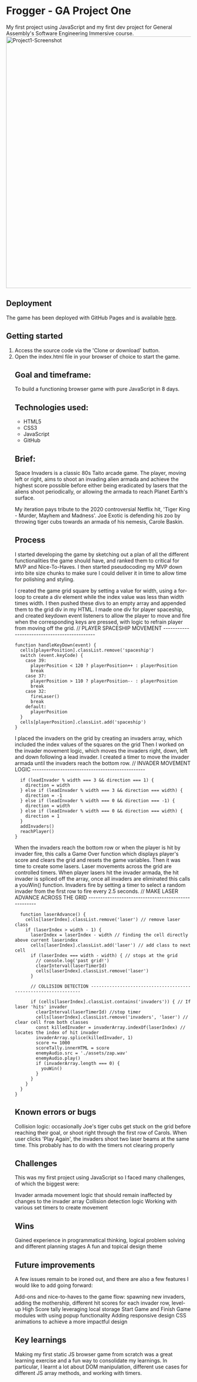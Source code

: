 <h1>Frogger - GA Project One</h1>
My first project using JavaScript and my first dev project for General Assembly's Software Engineering Immersive course.

<img width="686" alt="Project1-Screenshot" src="https://user-images.githubusercontent.com/71281526/112830089-fa592e80-9089-11eb-823d-d7b8a764e3f7.png">

<h2>Deployment</h2>
The game has been deployed with GitHub Pages and is available <a href="https://lechmere.github.io/Project-1/">here</a>.

<h2>Getting started</h2>
<ol><li>Access the source code via the 'Clone or download' button.</li>
    <li>Open the index.html file in your browser of choice to start the game.</li>

<h2>Goal and timeframe:</h2>
To build a functioning browser game with pure JavaScript in 8 days.

<h2>Technologies used:</h2>
    <ul><li>HTML5</li>
    <li>CSS3</li>
    <li>JavaScript</li>
    <li>GitHub</li></ul>

<h2>Brief:</h2>
Space Invaders is a classic 80s Taito arcade game. The player, moving left or right, aims to shoot an invading alien armada and achieve the highest score possible before either being eradicated by lasers that the aliens shoot periodically, or allowing the armada to reach Planet Earth's surface.

My iteration pays tribute to the 2020 controversial Netflix hit, 'Tiger King - Murder, Mayhem and Madness'. Joe Exotic is defending his zoo by throwing tiger cubs towards an armada of his nemesis, Carole Baskin.

<h2>Process</h2>
I started developing the game by sketching out a plan of all the different functionalities the game should have, and ranked them to critical for MVP and Nice-To-Haves. I then started pseudocoding my MVP down into bite size chunks to make sure I could deliver it in time to allow time for polishing and styling.

I created the game grid square by setting a value for width, using a for-loop to create a div element while the index value was less than width times width. I then pushed these divs to an empty array and appended them to the grid div in my HTML.
I made one div for player spaceship, and created keydown event listeners to allow the player to move and fire when the corresponding keys are pressed, with logic to refrain player from moving off the grid.
    // PLAYER SPACESHIP MOVEMENT ---------------------------------------------

    function handleKeyDown(event) {
      cells[playerPosition].classList.remove('spaceship')
      switch (event.keyCode) {
        case 39:
          playerPosition < 120 ? playerPosition++ : playerPosition
          break
        case 37:
          playerPosition > 110 ? playerPosition-- : playerPosition
          break
        case 32:
          fireLaser()
          break
        default:
          playerPosition
      }
      cells[playerPosition].classList.add('spaceship')
    }
I placed the invaders on the grid by creating an invaders array, which included the index values of the squares on the grid
Then I worked on the invader movement logic, which moves the invaders right, down, left and down following a lead invader. I created a timer to move the invader armada until the invaders reach the bottom row.
      // INVADER MOVEMENT LOGIC ------------------------------------------------

      if (leadInvader % width === 3 && direction === 1) {
        direction = width
      } else if (leadInvader % width === 3 && direction === width) {
        direction = -1
      } else if (leadInvader % width === 0 && direction === -1) {
        direction = width
      } else if (leadInvader % width === 0 && direction === width) {
        direction = 1
      }
      addInvaders()
      reachPlayer()
    }
When the invaders reach the bottom row or when the player is hit by invader fire, this calls a Game Over function which displays player's score and clears the grid and resets the game variables.
Then it was time to create some lasers. Laser movements across the grid are controlled timers. When player lasers hit the invader armada, the hit invader is spliced off the array, once all invaders are eliminated this calls a youWin() function. Invaders fire by setting a timer to select a random invader from the first row to fire every 2.5 seconds.
      // MAKE LASER ADVANCE ACROSS THE GRID ----------------------------------------------------

      function laserAdvance() {
        cells[laserIndex].classList.remove('laser') // remove laser class
        if (laserIndex > width - 1) {
          laserIndex = laserIndex - width // finding the cell directly above current laserindex
          cells[laserIndex].classList.add('laser') // add class to next cell
          if (laserIndex === width - width) { // stops at the grid
            // console.log('past grid!')
            clearInterval(laserTimerId)
            cells[laserIndex].classList.remove('laser')
          }
          
          // COLLISION DETECTION ---------------------------------------------------------------

          if (cells[laserIndex].classList.contains('invaders')) { // If laser 'hits' invader
            clearInterval(laserTimerId) //stop timer
            cells[laserIndex].classList.remove('invaders', 'laser') // clear cell from both classes
            const killedInvader = invaderArray.indexOf(laserIndex) // locates the index of hit invader
            invaderArray.splice(killedInvader, 1)
            score += 1000
            scoreTally.innerHTML = score
            enemyAudio.src = './assets/zap.wav'
            enemyAudio.play()
            if (invaderArray.length === 0) {
              youWin()
            }
          }
        }
      }
    }
<h2>Known errors or bugs</h2>
Collision logic: occasionally Joe's tiger cubs get stuck on the grid before reaching their goal, or shoot right through the first row of Carols.
When user clicks 'Play Again', the invaders shoot two laser beams at the same time. This probably has to do with the timers not clearing properly
<h2>Challenges</h2>
This was my first project using JavaScript so I faced many challenges, of which the biggest were:

Invader armada movement logic that should remain inaffected by changes to the invader array
Collision detection logic
Working with various set timers to create movement
<h2>Wins</h2>
Gained experience in programmatical thinking, logical problem solving and different planning stages
A fun and topical design theme
<h2>Future improvements</h2>
A few issues remain to be ironed out, and there are also a few features I would like to add going forward:

Add-ons and nice-to-haves to the game flow: spawning new invaders, adding the mothership, different hit scores for each invader row, level-up
High Score tally leveraging local storage
Start Game and Finish Game modules with using popup functionality
Adding responsive design
CSS animations to achieve a more impactful design
<h2>Key learnings</h2>
Making my first static JS browser game from scratch was a great learning exercise and a fun way to consolidate my learnings. In particular, I learnt a lot about DOM manipulation, different use cases for different JS array methods, and working with timers.
